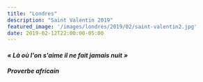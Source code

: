 ```yaml
---
title: "Londres"
description: "Saint Valentin 2019"
featured_image: '/images/londres/2019/02/saint-valentin2.jpg'
date: 2019-02-12T22:00:00-05:00
---
```



#### _« Là où l'on s'aime il ne fait jamais nuit »_

##### Proverbe africain
